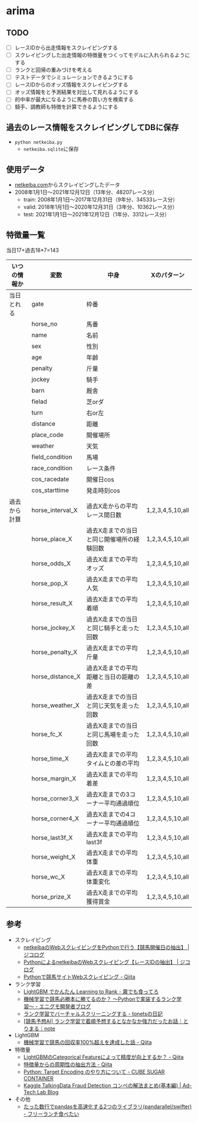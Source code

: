 # arima

## TODO
- [ ] レースIDから出走情報をスクレイピングする
- [ ] スクレイピングした出走情報の特徴量をつくってモデルに入れられるようにする
- [ ] ランクと回帰の重みづけを考える
- [ ] テストデータでシミュレーションできるようにする
- [ ] レースIDからのオッズ情報をスクレイピングする
- [ ] オッズ情報をと予測結果を対比して見れるようにする
- [ ] 的中率が最大になるように馬券の買い方を検索する
- [ ] 騎手、調教師も特徴を計算できるようにする

## 過去のレース情報をスクレイピングしてDBに保存
- `python netkeiba.py`
    - `netkeiba.sqlite`に保存

## 使用データ
- [netkeiba.com](https://race.netkeiba.com/top/?rf=navi)からスクレイピングしたデータ
- 2008年1月1日〜2021年12月12日（13年分、48207レース分）
    - train: 2008年1月1日〜2017年12月31日（9年分、34533レース分）
    - valid: 2018年1月1日〜2020年12月31日（3年分、10362レース分）
    - test: 2021年1月1日〜2021年12月12日（1年分、3312レース分）

## 特徴量一覧
当日17+過去18*7=143

| いつの情報か | 変数             | 中身                                      | Xのパターン      | 
| ------------ | ---------------- | ----------------------------------------- | ---------------- | 
| 当日とれる   | gate             | 枠番                                      |                  | 
|              | horse_no         | 馬番                                      |                  | 
|              | name             | 名前                                      |                  | 
|              | sex              | 性別                                      |                  | 
|              | age              | 年齢                                      |                  | 
|              | penalty          | 斤量                                      |                  | 
|              | jockey           | 騎手                                      |                  | 
|              | barn             | 厩舎                                      |                  | 
|              | fielad           | 芝orダ                                    |                  | 
|              | turn             | 右or左                                    |                  | 
|              | distance         | 距離                                      |                  | 
|              | place_code       | 開催場所                                  |                  | 
|              | weather          | 天気                                      |                  | 
|              | field_condition  | 馬場                                      |                  | 
|              | race_condition   | レース条件                                |                  | 
|              | cos_racedate     | 開催日cos                                 |                  | 
|              | cos_starttime    | 発走時刻cos                               |                  | 
| 過去から計算 | horse_interval_X | 過去X走からの平均レース間日数             | 1,2,3,4,5,10,all | 
|              | horse_place_X    | 過去X走までの当日と同じ開催場所の経験回数 | 1,2,3,4,5,10,all | 
|              | horse_odds_X     | 過去X走までの平均オッズ                   | 1,2,3,4,5,10,all | 
|              | horse_pop_X      | 過去X走までの平均人気                     | 1,2,3,4,5,10,all | 
|              | horse_result_X   | 過去X走までの平均着順                     | 1,2,3,4,5,10,all | 
|              | horse_jockey_X   | 過去X走までの当日と同じ騎手と走った回数   | 1,2,3,4,5,10,all | 
|              | horse_penalty_X  | 過去X走までの平均斤量                     | 1,2,3,4,5,10,all | 
|              | horse_distance_X | 過去X走までの平均距離と当日の距離の差     | 1,2,3,4,5,10,all | 
|              | horse_weather_X  | 過去X走までの当日と同じ天気を走った回数   | 1,2,3,4,5,10,all | 
|              | horse_fc_X       | 過去X走までの当日と同じ馬場を走った回数   | 1,2,3,4,5,10,all | 
|              | horse_time_X     | 過去X走までの平均タイムとの差の平均       | 1,2,3,4,5,10,all | 
|              | horse_margin_X   | 過去X走までの平均着差                     | 1,2,3,4,5,10,all | 
|              | horse_corner3_X  | 過去X走までの3コーナー平均通過順位        | 1,2,3,4,5,10,all | 
|              | horse_corner4_X  | 過去X走までの4コーナー平均通過順位        | 1,2,3,4,5,10,all | 
|              | horse_last3f_X   | 過去X走までの平均last3f                   | 1,2,3,4,5,10,all | 
|              | horse_weight_X   | 過去X走までの平均体重                     | 1,2,3,4,5,10,all | 
|              | horse_wc_X       | 過去X走までの平均体重変化                 | 1,2,3,4,5,10,all | 
|              | horse_prize_X    | 過去X走までの平均獲得賞金                 | 1,2,3,4,5,10,all | 

## 参考
- スクレイピング
    - [netkeibaのWebスクレイピングをPythonで行う【競馬開催日の抽出】 | ジコログ](https://self-development.info/netkeiba%E3%81%AEweb%E3%82%B9%E3%82%AF%E3%83%AC%E3%82%A4%E3%83%94%E3%83%B3%E3%82%B0%E3%82%92python%E3%81%A7%E8%A1%8C%E3%81%86%E3%80%90%E7%AB%B6%E9%A6%AC%E9%96%8B%E5%82%AC%E6%97%A5%E3%81%AE%E6%8A%BD/)
    - [PythonによるnetkeibaのWebスクレイピング【レースIDの抽出】 | ジコログ](https://self-development.info/python%e3%81%ab%e3%82%88%e3%82%8bnetkeiba%e3%81%aeweb%e3%82%b9%e3%82%af%e3%83%ac%e3%82%a4%e3%83%94%e3%83%b3%e3%82%b0%e3%80%90%e3%83%ac%e3%83%bc%e3%82%b9id%e3%81%ae%e6%8a%bd%e5%87%ba%e3%80%91/)
    - [Pythonで競馬サイトWebスクレイピング - Qiita](https://qiita.com/Mokutan/items/89c871eac16b8142b5b2)
- ランク学習
    - [LightGBM でかんたん Learning to Rank - 霧でも食ってろ](https://knuu.github.io/ltr_by_lightgbm.html)
    - [機械学習で競馬必勝本に勝てるのか？ 〜Pythonで実装するランク学習〜 - エニグモ開発者ブログ](https://tech.enigmo.co.jp/entry/2020/12/09/100000)
    - [ランク学習でバーチャルスクリーニングする - tonetsの日記](https://tonets.hatenablog.com/entry/2019/12/23/135131)
    - [[競馬予想AI] ランク学習で着順予想するとなかなか強力だったお話｜とりまる｜note](https://note.com/dataij/n/n5a6d121b13ab?magazine_key=mfc655f2636e0)
- LightGBM
    - [機械学習で競馬の回収率100%超えを達成した話 - Qiita](https://qiita.com/Mshimia/items/6c54d82b3792925b8199)
- 特徴量
    - [LightGBMのCategorical Featureによって精度が向上するか？ - Qiita](https://qiita.com/sinchir0/items/b038757e578b790ec96a)
    - [特徴量からの周期性の抽出方法 - Qiita](https://qiita.com/squash/items/299f73a21bc46766c60f)
    - [Python: Target Encoding のやり方について - CUBE SUGAR CONTAINER](https://blog.amedama.jp/entry/target-mean-encoding-types)
    - [Kaggle TalkingData Fraud Detection コンペの解法まとめ(基本編) | Ad-Tech Lab Blog](https://blog.recruit.co.jp/rco/kaggle_talkingdata_basic/)
- その他
    - [たった数行でpandasを高速化する2つのライブラリ(pandarallel/swifter) - フリーランチ食べたい](https://blog.ikedaosushi.com/entry/2020/07/26/173109)